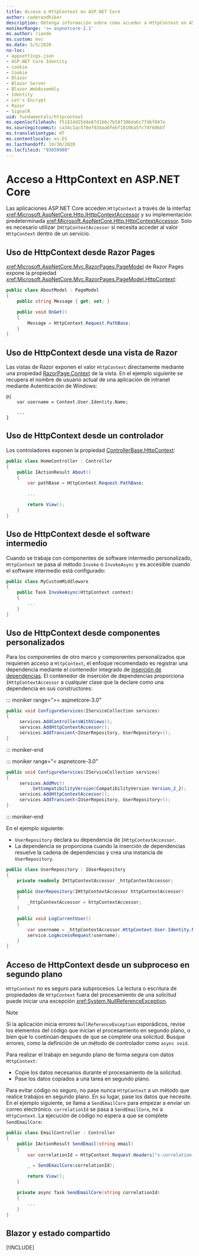 ```yaml
---
title: Acceso a HttpContext en ASP.NET Core
author: coderandhiker
description: Obtenga información sobre cómo acceder a HttpContext en ASP.NET Core.
monikerRange: '>= aspnetcore-2.1'
ms.author: riande
ms.custom: mvc
ms.date: 5/5/2020
no-loc:
- appsettings.json
- ASP.NET Core Identity
- cookie
- Cookie
- Blazor
- Blazor Server
- Blazor WebAssembly
- Identity
- Let's Encrypt
- Razor
- SignalR
uid: fundamentals/httpcontext
ms.openlocfilehash: f51814d25d4e87d166c7b587306da6c77dbf047e
ms.sourcegitcommit: ca34c1ac578e7d3daa0febf1810ba5fc74f60bbf
ms.translationtype: HT
ms.contentlocale: es-ES
ms.lasthandoff: 10/30/2020
ms.locfileid: "93059980"
---
```

# <a name="access-httpcontext-in-aspnet-core"></a>Acceso a HttpContext en ASP.NET Core

Las aplicaciones ASP.NET Core acceden `HttpContext` a través de la interfaz <xref:Microsoft.AspNetCore.Http.IHttpContextAccessor> y su implementación predeterminada <xref:Microsoft.AspNetCore.Http.HttpContextAccessor>. Solo es necesario utilizar `IHttpContextAccessor` si necesita acceder al valor `HttpContext` dentro de un servicio.

## <a name="use-httpcontext-from-no-locrazor-pages"></a>Uso de HttpContext desde Razor Pages

<xref:Microsoft.AspNetCore.Mvc.RazorPages.PageModel> de Razor Pages expone la propiedad <xref:Microsoft.AspNetCore.Mvc.RazorPages.PageModel.HttpContext>:

```csharp
public class AboutModel : PageModel
{
    public string Message { get; set; }

    public void OnGet()
    {
        Message = HttpContext.Request.PathBase;
    }
}
```

## <a name="use-httpcontext-from-a-no-locrazor-view"></a>Uso de HttpContext desde una vista de Razor

Las vistas de Razor exponen el valor `HttpContext` directamente mediante una propiedad [RazorPage.Context](xref:Microsoft.AspNetCore.Mvc.Razor.RazorPage.Context) de la vista. En el ejemplo siguiente se recupera el nombre de usuario actual de una aplicación de intranet mediante Autenticación de Windows:

```cshtml
@{
    var username = Context.User.Identity.Name;
    
    ...
}
```

## <a name="use-httpcontext-from-a-controller"></a>Uso de HttpContext desde un controlador

Los controladores exponen la propiedad [ControllerBase.HttpContext](xref:Microsoft.AspNetCore.Mvc.ControllerBase.HttpContext):

```csharp
public class HomeController : Controller
{
    public IActionResult About()
    {
        var pathBase = HttpContext.Request.PathBase;

        ...

        return View();
    }
}
```

## <a name="use-httpcontext-from-middleware"></a>Uso de HttpContext desde el software intermedio

Cuando se trabaja con componentes de software intermedio personalizado, `HttpContext` se pasa al método `Invoke` o `InvokeAsync` y es accesible cuando el software intermedio está configurado:

```csharp
public class MyCustomMiddleware
{
    public Task InvokeAsync(HttpContext context)
    {
        ...
    }
}
```

## <a name="use-httpcontext-from-custom-components"></a>Uso de HttpContext desde componentes personalizados

Para los componentes de otro marco y componentes personalizados que requieren acceso a `HttpContext`, el enfoque recomendado es registrar una dependencia mediante el contenedor integrado de [inserción de dependencias](xref:fundamentals/dependency-injection). El contenedor de inserción de dependencias proporciona `IHttpContextAccessor` a cualquier clase que la declare como una dependencia en sus constructores:

::: moniker range=">= aspnetcore-3.0"

```csharp
public void ConfigureServices(IServiceCollection services)
{
     services.AddControllersWithViews();
     services.AddHttpContextAccessor();
     services.AddTransient<IUserRepository, UserRepository>();
}
```

::: moniker-end

::: moniker range="< aspnetcore-3.0"

```csharp
public void ConfigureServices(IServiceCollection services)
{
     services.AddMvc()
         .SetCompatibilityVersion(CompatibilityVersion.Version_2_2);
     services.AddHttpContextAccessor();
     services.AddTransient<IUserRepository, UserRepository>();
}
```

::: moniker-end

En el ejemplo siguiente:

* `UserRepository` declara su dependencia de `IHttpContextAccessor`.
* La dependencia se proporciona cuando la inserción de dependencias resuelve la cadena de dependencias y crea una instancia de `UserRepository`.

```csharp
public class UserRepository : IUserRepository
{
    private readonly IHttpContextAccessor _httpContextAccessor;

    public UserRepository(IHttpContextAccessor httpContextAccessor)
    {
        _httpContextAccessor = httpContextAccessor;
    }

    public void LogCurrentUser()
    {
        var username = _httpContextAccessor.HttpContext.User.Identity.Name;
        service.LogAccessRequest(username);
    }
}
```

## <a name="httpcontext-access-from-a-background-thread"></a>Acceso de HttpContext desde un subproceso en segundo plano

`HttpContext` no es seguro para subprocesos. La lectura o escritura de propiedades de `HttpContext` fuera del procesamiento de una solicitud puede iniciar una excepción <xref:System.NullReferenceException>.

> [!NOTE]
> Si la aplicación inicia errores `NullReferenceException` esporádicos, revise los elementos del código que inician el procesamiento en segundo plano, o bien que lo continúan después de que se complete una solicitud. Busque errores, como la definición de un método de controlador como `async void`.

Para realizar el trabajo en segundo plano de forma segura con datos `HttpContext`:

* Copie los datos necesarios durante el procesamiento de la solicitud.
* Pase los datos copiados a una tarea en segundo plano.

Para evitar código no seguro, no pase nunca `HttpContext` a un método que realice trabajos en segundo plano. En su lugar, pase los datos que necesite. En el ejemplo siguiente, se llama a `SendEmailCore` para empezar a enviar un correo electrónico. `correlationId` se pasa a `SendEmailCore`, no a `HttpContext`. La ejecución de código no espera a que se complete `SendEmailCore`:

```csharp
public class EmailController : Controller
{
    public IActionResult SendEmail(string email)
    {
        var correlationId = HttpContext.Request.Headers["x-correlation-id"].ToString();

        _ = SendEmailCore(correlationId);

        return View();
    }

    private async Task SendEmailCore(string correlationId)
    {
        ...
    }
}
```

## <a name="no-locblazor-and-shared-state"></a>Blazor y estado compartido

[!INCLUDE[](~/includes/blazor-security/blazor-shared-state.md)]
